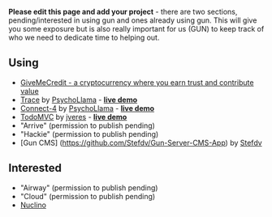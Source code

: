 **Please edit this page and add your project** - there are two sections, pending/interested in using gun and ones already using gun. This will give you some exposure but is also really important for us (GUN) to keep track of who we need to dedicate time to helping out.

## Using
  - [GiveMeCredit - a cryptocurrency where you earn trust and contribute value](https://github.com/GiveMeCredit/extension)
  - [Trace](https://github.com/PsychoLlama/Trace) by [PsychoLlama](https://github.com/PsychoLlama) - **[live demo](http://trace.gundb.io)**
  - [Connect-4](https://github.com/PsychoLlama/connect-four) by [PsychoLlama](https://github.com/PsychoLlama) - **[live demo](https://gun-c4.herokuapp.com/)**
  - [TodoMVC](https://github.com/jveres/todomvc) by [jveres](https://github.com/jveres) - **[live demo](http://todos.loqali.com/)**
  - "Arrive" (permission to publish pending)
  - "Hackie" (permission to publish pending)
  - [Gun CMS] (https://github.com/Stefdv/Gun-Server-CMS-App) by [Stefdv](https://github.com/Stefdv)

## Interested

  - "Airway" (permission to publish pending)
  - "Cloud" (permission to publish pending)
  - [Nuclino](https://nuclino.com)